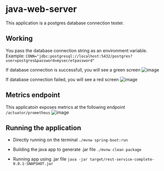 # java-web-server

This application is a postgres database connection tester.

## Working
You pass the database connection string as an environment variable. 
Example: `CONN="jdbc:postgresql://localhost:5432/postgres?user=postgres&password=mysecretpassword"`

If database connection is successfull, you will see a green screen
![image](https://user-images.githubusercontent.com/93035155/209615779-0726e0f7-4448-4192-bd61-19da5e8664cd.png)

If database connection failed, you will see a red screen
![image](https://user-images.githubusercontent.com/93035155/209615831-7add4b33-0b50-4889-a7cd-963d991b8215.png)

## Metrics endpoint
This applicatoin exposes metrics at the following endpoint `/actuator/prometheus`
![image](https://user-images.githubusercontent.com/93035155/209643771-9c964c8f-ad82-4cf0-ab88-298bb9341c01.png)


## Running the application
- Directly running on the terminal
`./mvnw spring-boot:run`

- Building the java app to generate .jar file
`./mvnw clean package`

- Running app using .jar file
`java -jar target/rest-service-complete-0.0.1-SNAPSHOT.jar`
